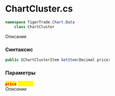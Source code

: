 
# ChartCluster.cs
```csharp
namespace TigerTrade.Chart.Data  
    class ChartCluster
```

Описание

### Синтаксис
```csharp
public IChartClusterItem GetItem(Decimal price)
```

### Параметры  
<mark style="color:red;">**`price`**</mark> <mark style="color:yellow;">`Decimal`</mark>  
 *Описание*  
  

                    
                    